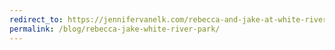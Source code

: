 ```yaml
---
redirect_to: https://jennifervanelk.com/rebecca-and-jake-at-white-river-state-park/
permalink: /blog/rebecca-jake-white-river-park/
---
```

